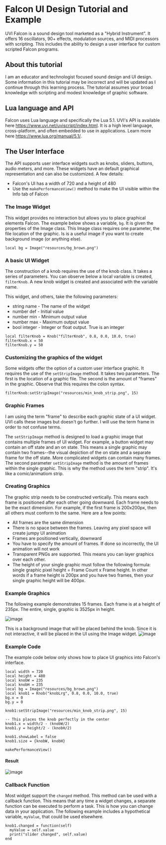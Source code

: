 # Falcon UI Design Tutorial and Example

UVI Falcon is a sound design tool marketed as a "Hybrid Instrument". It offers 16 oscillators, 90+ effects, modulation sources, and MIDI processors with scripting. This includes the ability to design a user interface for custom scripted Falcon programs.

## About this tutorial

I am an educator and technologist focused sound design and UI design. Some information in this tutorial may be incorrect and will be updated as I continue through this learning process. The tutorial assumes your broad knowledge with scripting and modest knowledge of graphic software.

## Lua language and API

Falcon uses Lua language and specifically the Lua 5.1. UVI's API is available here https://www.uvi.net/uviscript/index.html. It is a high level language, cross-platform, and often embedded to use in applications. Learn more here https://www.lua.org/manual/5.1/.

## The User Interface
The API supports user interface widgets such as knobs, sliders, buttons, audio meters, and more. These widgets have an default graphical representation and can also be customized. A few details:

- Falcon's UI has a width of 720 and a height of 480
- Use the `makePerformanceView()` method to make the UI visible within the Info tab of Falcon

### The Image Widget
This widget provides no interaction but allows you to place graphical elements Falcon. The example below shows a variable, `bg`. It is given the properties of the Image class. This Image class requires one parameter, the file location of the graphic. Is is a useful image if you want to create background image (or anything else).

```local bg = Image("resources/bg_brown.png")```

### A basic UI Widget
The construction of a knob requires the use of the knob class. It takes a series of parameters. You can observe below a local variable is created, `filterKnob`. A new knob widget is created and associated with the variable name. 

This widget, and others, take the following parameters:
- string name - The name of the widget
- number def - Initial value
- number min - Minimum output value
- number max - Maximum output value
- bool integer - Integer or float output. True is an integer


```
local filterKnob = Knob("filterKnob", 0.8, 0.0, 10.0, true)
filterKnob.x = 50
filterKnob.y = 50
```

### Customizing the graphics of the widget

Some widgets offer the option of a custom user interface graphic. It requires the use of the `setStripImage` method. It takes two parameters. The first is the location of a graphic file. The second is the amount of "frames"  in the graphic. Observe that this requires the colon syntax.

`filterKnob:setStripImage("resources/min_knob_strip.png", 15)`

### Graphic Frames
I am using the term "frame" to describe each graphic state of a UI widget. UVI calls these images but doesn't go further. I will use the term frame in order to not confuse terms.

The `setStripImage` method is designed to load a graphic image that contains multiple frames of UI widget. For example, a button widget may contain an off state and an on state. This means a single graphic may contain two frames--the visual depiction of the on state and a separate frame for the off state. More complicated widgets can contain many frames. The second parameter `setStripImage` method is the amount of frames within the single graphic. This is why the method uses the term "strip". It's like a comic/animatiom strip.

### Creating Graphics
The graphic strip needs to be constructed vertically. This means each frame is positioned after each other going downward. Each frame needs to be the exact dimension. For example, if the first frame is 200x200px, then all others must conform to the same. Here are a few points:

- All frames are the same dimension
- There is no space between the frames. Leaving any pixel space will create jumpy UI animation
- Frames are positioned vertically, downward
- You have to specify the amount of frames. If done so incorrectly, the UI animation will not work
- Transparent PNGs are supported. This means you can layer graphics over each other.
- The height of your single graphic must follow the following formula: single graphic pixel height = Frame Count x Frame height. In other words if a frame height is 200px and you have two frames, then your single graphic height will be 400px.

### Example Graphics
The following example demonstrates 15 frames. Each frame is at a height of 235px. The entire, single, graphic is 3525px in height.

![image](https://user-images.githubusercontent.com/984413/136591196-399acb64-45c7-4ebb-ab87-dc8d1cc8b3df.png)

This is a background image that will be placed behind the knob. Since it is not interactive, it will be placed in the UI using the Image widget.
![image](https://user-images.githubusercontent.com/984413/136591941-cee85c59-81ad-4d40-808d-1c927f07eb8c.png)

### Example Code
The example code below only shows how to place UI graphics into Falcon's interface.

```
local width = 720
local height = 480
local knobW = 235
local knobH = 235
local bg = Image("resources/bg_brown.png")
local knob1 = Knob("knobLrg", 0.8, 0.0, 10.0, true)
bg.x = 0
bg.y = 0

knob1:setStripImage("resources/min_knob_strip.png", 15)

-- This places the knob perfectly in the center
knob1.x = width/2 - (knobW/2)
knob1.y = height/2 - (knobH/2)

knob1.showLabel = false
knob1.size = {knobW, knobH}

makePerformanceView()
```

#### Result
![image](https://user-images.githubusercontent.com/984413/136593490-8e24e544-7efc-4301-a017-40623e06902b.png)

### Callback Function
Most widget support the `changed` method. This method can be used with a callback function. This means that any time a widget changes, a separate function can be executed to perform a task. This is how you can change data in your application. The following example includes a hypothetical variable, `myValue`, that could be used elsewhere.

```
knob1.changed = function(self)
  myValue = self.value
  print("slider changed", self.value)
end
```

